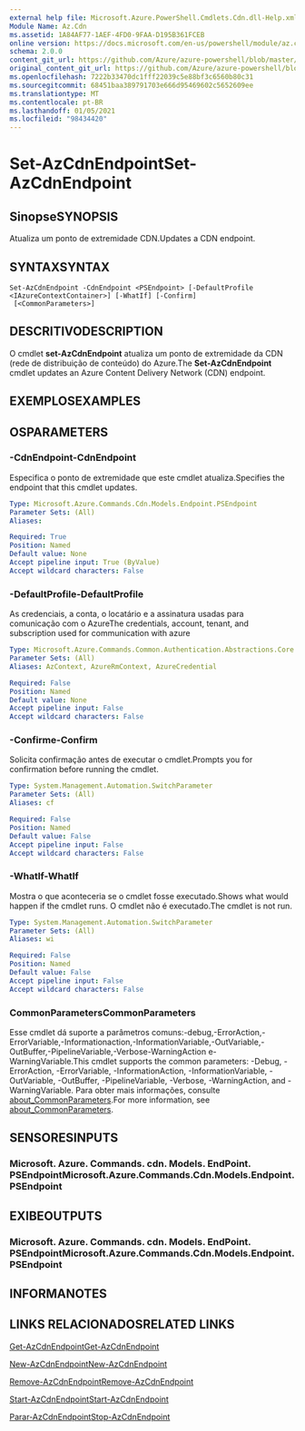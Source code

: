 ```yaml
---
external help file: Microsoft.Azure.PowerShell.Cmdlets.Cdn.dll-Help.xml
Module Name: Az.Cdn
ms.assetid: 1A84AF77-1AEF-4FD0-9FAA-D195B361FCEB
online version: https://docs.microsoft.com/en-us/powershell/module/az.cdn/set-azcdnendpoint
schema: 2.0.0
content_git_url: https://github.com/Azure/azure-powershell/blob/master/src/Cdn/Cdn/help/Set-AzCdnEndpoint.md
original_content_git_url: https://github.com/Azure/azure-powershell/blob/master/src/Cdn/Cdn/help/Set-AzCdnEndpoint.md
ms.openlocfilehash: 7222b33470dc1fff22039c5e88bf3c6560b80c31
ms.sourcegitcommit: 68451baa389791703e666d95469602c5652609ee
ms.translationtype: MT
ms.contentlocale: pt-BR
ms.lasthandoff: 01/05/2021
ms.locfileid: "98434420"
---
```

# <span data-ttu-id="09d75-101">Set-AzCdnEndpoint</span><span class="sxs-lookup"><span data-stu-id="09d75-101">Set-AzCdnEndpoint</span></span>

## <span data-ttu-id="09d75-102">Sinopse</span><span class="sxs-lookup"><span data-stu-id="09d75-102">SYNOPSIS</span></span>
<span data-ttu-id="09d75-103">Atualiza um ponto de extremidade CDN.</span><span class="sxs-lookup"><span data-stu-id="09d75-103">Updates a CDN endpoint.</span></span>

## <span data-ttu-id="09d75-104">SYNTAX</span><span class="sxs-lookup"><span data-stu-id="09d75-104">SYNTAX</span></span>

```
Set-AzCdnEndpoint -CdnEndpoint <PSEndpoint> [-DefaultProfile <IAzureContextContainer>] [-WhatIf] [-Confirm]
 [<CommonParameters>]
```

## <span data-ttu-id="09d75-105">DESCRITIVO</span><span class="sxs-lookup"><span data-stu-id="09d75-105">DESCRIPTION</span></span>
<span data-ttu-id="09d75-106">O cmdlet **set-AzCdnEndpoint** atualiza um ponto de extremidade da CDN (rede de distribuição de conteúdo) do Azure.</span><span class="sxs-lookup"><span data-stu-id="09d75-106">The **Set-AzCdnEndpoint** cmdlet updates an Azure Content Delivery Network (CDN) endpoint.</span></span>

## <span data-ttu-id="09d75-107">EXEMPLOS</span><span class="sxs-lookup"><span data-stu-id="09d75-107">EXAMPLES</span></span>

## <span data-ttu-id="09d75-108">OS</span><span class="sxs-lookup"><span data-stu-id="09d75-108">PARAMETERS</span></span>

### <span data-ttu-id="09d75-109">-CdnEndpoint</span><span class="sxs-lookup"><span data-stu-id="09d75-109">-CdnEndpoint</span></span>
<span data-ttu-id="09d75-110">Especifica o ponto de extremidade que este cmdlet atualiza.</span><span class="sxs-lookup"><span data-stu-id="09d75-110">Specifies the endpoint that this cmdlet updates.</span></span>

```yaml
Type: Microsoft.Azure.Commands.Cdn.Models.Endpoint.PSEndpoint
Parameter Sets: (All)
Aliases:

Required: True
Position: Named
Default value: None
Accept pipeline input: True (ByValue)
Accept wildcard characters: False
```

### <span data-ttu-id="09d75-111">-DefaultProfile</span><span class="sxs-lookup"><span data-stu-id="09d75-111">-DefaultProfile</span></span>
<span data-ttu-id="09d75-112">As credenciais, a conta, o locatário e a assinatura usadas para comunicação com o Azure</span><span class="sxs-lookup"><span data-stu-id="09d75-112">The credentials, account, tenant, and subscription used for communication with azure</span></span>

```yaml
Type: Microsoft.Azure.Commands.Common.Authentication.Abstractions.Core.IAzureContextContainer
Parameter Sets: (All)
Aliases: AzContext, AzureRmContext, AzureCredential

Required: False
Position: Named
Default value: None
Accept pipeline input: False
Accept wildcard characters: False
```

### <span data-ttu-id="09d75-113">-Confirme</span><span class="sxs-lookup"><span data-stu-id="09d75-113">-Confirm</span></span>
<span data-ttu-id="09d75-114">Solicita confirmação antes de executar o cmdlet.</span><span class="sxs-lookup"><span data-stu-id="09d75-114">Prompts you for confirmation before running the cmdlet.</span></span>

```yaml
Type: System.Management.Automation.SwitchParameter
Parameter Sets: (All)
Aliases: cf

Required: False
Position: Named
Default value: False
Accept pipeline input: False
Accept wildcard characters: False
```

### <span data-ttu-id="09d75-115">-WhatIf</span><span class="sxs-lookup"><span data-stu-id="09d75-115">-WhatIf</span></span>
<span data-ttu-id="09d75-116">Mostra o que aconteceria se o cmdlet fosse executado.</span><span class="sxs-lookup"><span data-stu-id="09d75-116">Shows what would happen if the cmdlet runs.</span></span>
<span data-ttu-id="09d75-117">O cmdlet não é executado.</span><span class="sxs-lookup"><span data-stu-id="09d75-117">The cmdlet is not run.</span></span>

```yaml
Type: System.Management.Automation.SwitchParameter
Parameter Sets: (All)
Aliases: wi

Required: False
Position: Named
Default value: False
Accept pipeline input: False
Accept wildcard characters: False
```

### <span data-ttu-id="09d75-118">CommonParameters</span><span class="sxs-lookup"><span data-stu-id="09d75-118">CommonParameters</span></span>
<span data-ttu-id="09d75-119">Esse cmdlet dá suporte a parâmetros comuns:-debug,-ErrorAction,-ErrorVariable,-Informationaction,-InformationVariable,-OutVariable,-OutBuffer,-PipelineVariable,-Verbose-WarningAction e-WarningVariable.</span><span class="sxs-lookup"><span data-stu-id="09d75-119">This cmdlet supports the common parameters: -Debug, -ErrorAction, -ErrorVariable, -InformationAction, -InformationVariable, -OutVariable, -OutBuffer, -PipelineVariable, -Verbose, -WarningAction, and -WarningVariable.</span></span> <span data-ttu-id="09d75-120">Para obter mais informações, consulte [about_CommonParameters](http://go.microsoft.com/fwlink/?LinkID=113216).</span><span class="sxs-lookup"><span data-stu-id="09d75-120">For more information, see [about_CommonParameters](http://go.microsoft.com/fwlink/?LinkID=113216).</span></span>

## <span data-ttu-id="09d75-121">SENSORES</span><span class="sxs-lookup"><span data-stu-id="09d75-121">INPUTS</span></span>

### <span data-ttu-id="09d75-122">Microsoft. Azure. Commands. cdn. Models. EndPoint. PSEndpoint</span><span class="sxs-lookup"><span data-stu-id="09d75-122">Microsoft.Azure.Commands.Cdn.Models.Endpoint.PSEndpoint</span></span>

## <span data-ttu-id="09d75-123">EXIBE</span><span class="sxs-lookup"><span data-stu-id="09d75-123">OUTPUTS</span></span>

### <span data-ttu-id="09d75-124">Microsoft. Azure. Commands. cdn. Models. EndPoint. PSEndpoint</span><span class="sxs-lookup"><span data-stu-id="09d75-124">Microsoft.Azure.Commands.Cdn.Models.Endpoint.PSEndpoint</span></span>

## <span data-ttu-id="09d75-125">INFORMA</span><span class="sxs-lookup"><span data-stu-id="09d75-125">NOTES</span></span>

## <span data-ttu-id="09d75-126">LINKS RELACIONADOS</span><span class="sxs-lookup"><span data-stu-id="09d75-126">RELATED LINKS</span></span>

[<span data-ttu-id="09d75-127">Get-AzCdnEndpoint</span><span class="sxs-lookup"><span data-stu-id="09d75-127">Get-AzCdnEndpoint</span></span>](./Get-AzCdnEndpoint.md)

[<span data-ttu-id="09d75-128">New-AzCdnEndpoint</span><span class="sxs-lookup"><span data-stu-id="09d75-128">New-AzCdnEndpoint</span></span>](./New-AzCdnEndpoint.md)

[<span data-ttu-id="09d75-129">Remove-AzCdnEndpoint</span><span class="sxs-lookup"><span data-stu-id="09d75-129">Remove-AzCdnEndpoint</span></span>](./Remove-AzCdnEndpoint.md)

[<span data-ttu-id="09d75-130">Start-AzCdnEndpoint</span><span class="sxs-lookup"><span data-stu-id="09d75-130">Start-AzCdnEndpoint</span></span>](./Start-AzCdnEndpoint.md)

[<span data-ttu-id="09d75-131">Parar-AzCdnEndpoint</span><span class="sxs-lookup"><span data-stu-id="09d75-131">Stop-AzCdnEndpoint</span></span>](./Stop-AzCdnEndpoint.md)


